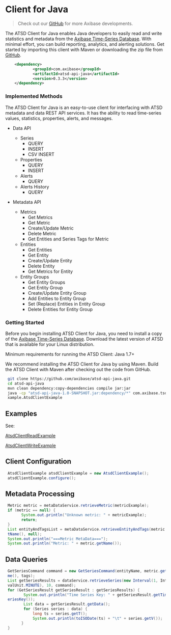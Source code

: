 # Client for Java


> Check out our [GitHub](https://github.com/axibase/atsd-api-java) for
more Axibase developments.

The ATSD Client for Java enables Java developers to easily read and
write statistics and metadata from the [Axibase Time-Series
Database](http://axibase.com/products/axibase-time-series-database/).
With minimal effort, you can build reporting, analytics, and alerting
solutions. Get started by importing this client with Maven or
downloading the zip file from
[GitHub](https://github.com/axibase/atsd-api-java/releases/download/0.3.3/atsd-api-java-0.3.3-bin.zip).

```xml
    <dependency>
            <groupId>com.axibase</groupId>
            <artifactId>atsd-api-java</artifactId>
            <version>0.3.3</version>
    </dependency>
```

### Implemented Methods

The ATSD Client for Java is an easy-to-use client for interfacing with
ATSD metadata and data REST API services. It has the ability to read
time-series values, statistics, properties, alerts, and messages.

-   Data API
    -   Series
        -   QUERY
        -   INSERT
        -   CSV INSERT
    -   Properties
        -   QUERY
        -   INSERT
    -   Alerts
        -   QUERY
    -   Alerts History
        -   QUERY

-   Metadata API
    -   Metrics
        -   Get Metrics
        -   Get Metric
        -   Create/Update Metric
        -   Delete Metric
        -   Get Entities and Series Tags for Metric
    -   Entities
        -   Get Entities
        -   Get Entity
        -   Create/Update Entity
        -   Delete Entity
        -   Get Metrics for Entity
    -   Entity Groups
        -   Get Entity Groups
        -   Get Entity Group
        -   Create/Update Entity Group
        -   Add Entities to Entity Group
        -   Set (Replace) Entities in Entity Group
        -   Delete Entities for Entity Group

### Getting Started

Before you begin installing ATSD Client for Java, you need to install a
copy of the [Axibase Time-Series
Database](http://axibase.com/products/axibase-time-series-database/).
Download the latest version of ATSD that is available for your Linux
distribution.

Minimum requirements for running the ATSD Client: Java 1.7+

We recommend installing the ATSD Client for Java by using Maven. Build
the ATSD Client with Maven after checking out the code from GitHub.

```sh
 git clone https://github.com/axibase/atsd-api-java.git                   
 cd atsd-api-java                                                         
 mvn clean dependency:copy-dependencies compile jar:jar                   
 java -cp "atsd-api-java-1.0-SNAPSHOT.jar:dependency/*" com.axibase.tsd.e 
 xample.AtsdClientExample                                                 
```

## Examples

See:

[AtsdClientReadExample](https://github.com/axibase/atsd-api-java/blob/master/src/main/java/com/axibase/tsd/example/AtsdClientReadExample.java)

[AtsdClientWriteExample](https://github.com/axibase/atsd-api-java/blob/master/src/main/java/com/axibase/tsd/example/AtsdClientWriteExample.java)

## Client Configuration

```java
 AtsdClientExample atsdClientExample = new AtsdClientExample();           
 atsdClientExample.configure();
 ```

## Metadata Processing

```java
 Metric metric = metaDataService.retrieveMetric(metricExample);           
 if (metric == null) {                                                    
       System.out.println("Unknown metric: " + metricExample);            
       return;                                                            
 }                                                                        
 List entityAndTagsList = metaDataService.retrieveEntityAndTags(metric.ge 
 tName(), null);                                                          
 System.out.println("===Metric MetaData===");                             
 System.out.println("Metric: " + metric.getName());                       
```

## Data Queries

```java
 GetSeriesCommand command = new GetSeriesCommand(entityName, metric.getNa 
 me(), tags);                                                             
 List getSeriesResults = dataService.retrieveSeries(new Interval(1, Inter 
 valUnit.MINUTE), 10, command);                                           
 for (GetSeriesResult getSeriesResult : getSeriesResults) {               
        System.out.println("Time Series Key: " + getSeriesResult.getTimeS 
 eriesKey());                                                             
        List data = getSeriesResult.getData();                            
        for (Series series : data) {                                      
            long ts = series.getT();                                      
            System.out.println(toISODate(ts) + "\t" + series.getV());     
       }                                                                  
 }                                                                        
```